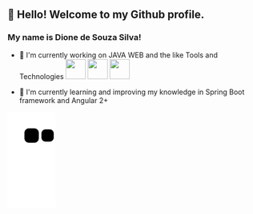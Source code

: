 ## 👋 Hello! Welcome to my Github profile.
### My name is Dione de Souza Silva!

- 🔭 I'm currently working on JAVA WEB and the like
  Tools and Technologies
   <img src="https://cdn.jsdelivr.net/gh/devicons/devicon/icons/git/git-original.svg" width="40" height="40" /> <img src="https://cdn.jsdelivr.net/gh/devicons/devicon/icons/subversion/subversion-original.svg" width="40" height="40" />
   <img src="https://cdn.jsdelivr.net/gh/devicons/devicon/icons/oracle/oracle-original.svg" width="40" height="40" />
   
- 🌱 I'm currently learning and improving my knowledge in Spring Boot framework and Angular 2+   
   
![Snake animation](https://github.com/dionesave/dionesave/blob/output/github-contribution-grid-snake.svg)
   
